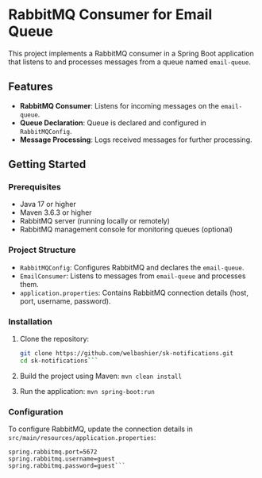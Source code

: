# RabbitMQ Consumer for Email Queue

This project implements a RabbitMQ consumer in a Spring Boot application that listens to and processes messages from a queue named `email-queue`.

## Features

- **RabbitMQ Consumer**: Listens for incoming messages on the `email-queue`.
- **Queue Declaration**: Queue is declared and configured in `RabbitMQConfig`.
- **Message Processing**: Logs received messages for further processing.
  
## Getting Started

### Prerequisites

- Java 17 or higher
- Maven 3.6.3 or higher
- RabbitMQ server (running locally or remotely)
- RabbitMQ management console for monitoring queues (optional)

### Project Structure

- `RabbitMQConfig`: Configures RabbitMQ and declares the `email-queue`.
- `EmailConsumer`: Listens to messages from `email-queue` and processes them.
- `application.properties`: Contains RabbitMQ connection details (host, port, username, password).

### Installation

1. Clone the repository:
   ```bash
   git clone https://github.com/welbashier/sk-notifications.git
   cd sk-notifications```

2. Build the project using Maven:
   ```mvn clean install```

3. Run the application:
   ```mvn spring-boot:run```

### Configuration
To configure RabbitMQ, update the connection details in `src/main/resources/application.properties`:
  ```spring.rabbitmq.host=localhost
  spring.rabbitmq.port=5672
  spring.rabbitmq.username=guest
  spring.rabbitmq.password=guest```


